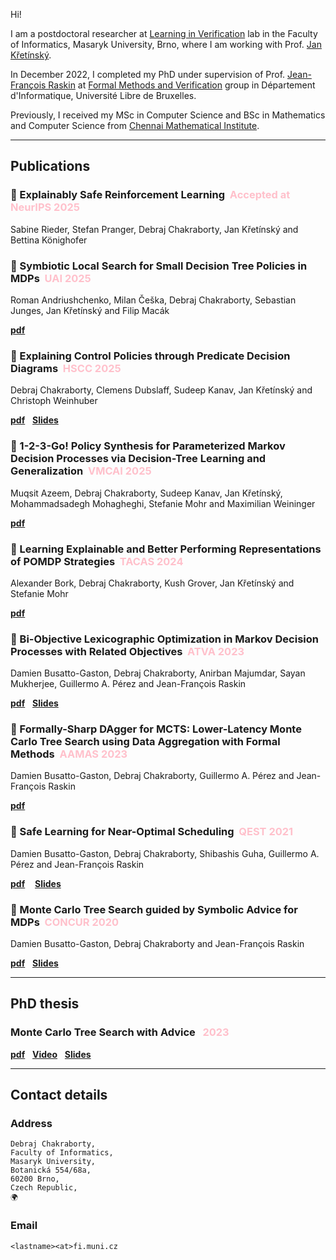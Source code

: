 Hi!

I am a postdoctoral researcher at [Learning in Verification](https://live-lab.fi.muni.cz/) lab in the Faculty of Informatics, Masaryk University, Brno, where I am working with Prof. [Jan Křetínský](https://www7.in.tum.de/~kretinsk/).

In December 2022, I completed my PhD under supervision of Prof. [Jean-François Raskin](http://di.ulb.ac.be/verif/jfr/) at [Formal Methods and Verification](http://di.ulb.ac.be/verif/) group in Département d'Informatique, Université Libre de Bruxelles.

Previously, I received my MSc in Computer Science and BSc in Mathematics and Computer Science from [Chennai Mathematical Institute](https://www.cmi.ac.in/).

---

## Publications

### 📄 Explainably Safe Reinforcement Learning &nbsp;<span style="color:pink">Accepted at NeurIPS 2025</span>
Sabine Rieder, Stefan Pranger, Debraj Chakraborty, Jan Křetínský and Bettina Könighofer


### 📄 Symbiotic Local Search for Small Decision Tree Policies in MDPs &nbsp;<span style="color:pink">UAI 2025</span>
Roman Andriushchenko, Milan Češka, Debraj Chakraborty, Sebastian Junges, Jan Křetínský and Filip Macák

[**pdf**](https://openreview.net/pdf?id=P0JNSkJtyN)

### 📄 Explaining Control Policies through Predicate Decision Diagrams &nbsp;<span style="color:pink">HSCC 2025</span> 
Debraj Chakraborty, Clemens Dubslaff, Sudeep Kanav, Jan Křetínský and Christoph Weinhuber

[**pdf**](https://arxiv.org/pdf/2503.06420)
&nbsp;&nbsp;[**Slides**](files/Slides/HSCC25.pdf)

### 📄 1-2-3-Go! Policy Synthesis for Parameterized Markov Decision Processes via Decision-Tree Learning and Generalization &nbsp;<span style="color:pink">VMCAI 2025</span> 
Muqsit Azeem, Debraj Chakraborty, Sudeep Kanav, Jan Křetínský, Mohammadsadegh Mohagheghi, Stefanie Mohr and Maximilian Weininger

[**pdf**](https://arxiv.org/pdf/2410.18293)

### 📄 Learning Explainable and Better Performing Representations of POMDP Strategies &nbsp;<span style="color:pink">TACAS 2024</span> 
Alexander Bork, Debraj Chakraborty, Kush Grover, Jan Křetínský and Stefanie Mohr

[**pdf**](https://arxiv.org/pdf/2401.07656.pdf)

### 📄 Bi-Objective Lexicographic Optimization in Markov Decision Processes with Related Objectives &nbsp;<span style="color:pink">ATVA 2023</span> 
Damien Busatto-Gaston, Debraj Chakraborty, Anirban Majumdar, Sayan Mukherjee, Guillermo A. Pérez and Jean-François Raskin

[**pdf**](files/papers/Bi-objective-optimization.pdf)
&nbsp;&nbsp;[**Slides**](files/Slides/ATVA23.pdf)


### 📄 Formally-Sharp DAgger for MCTS: Lower-Latency Monte Carlo Tree Search using Data Aggregation with Formal Methods &nbsp;<span style="color:pink">AAMAS 2023</span> 
Damien Busatto-Gaston, Debraj Chakraborty, Guillermo A. Pérez and Jean-François Raskin

[**pdf**](files/papers/Formally-Sharp-DAgger-MCTS.pdf)

<!-- [**pdf**](https://dl.acm.org/doi/pdf/10.5555/3545946.3598783) -->


<!-- [``pdf``](https://arxiv.org/pdf/2005.09253.pdf)
&nbsp;&nbsp;[``Video``](https://di.ulb.ac.be/verif/debraj/files/QEST21_talk.mp4)
&nbsp;&nbsp;[``Slides``](https://di.ulb.ac.be/verif/debraj/files/QEST21_slides.pdf) -->

### 📄 Safe Learning for Near-Optimal Scheduling &nbsp;<span style="color:pink">QEST 2021</span>
Damien Busatto-Gaston, Debraj Chakraborty, Shibashis Guha, Guillermo A. Pérez and Jean-François Raskin

[**pdf**](https://arxiv.org/pdf/2005.09253.pdf)
&nbsp;&nbsp;
[**Slides**](files/Slides/QEST21.pdf)

### 📄 Monte Carlo Tree Search guided by Symbolic Advice for MDPs &nbsp;<span style="color:pink">CONCUR 2020</span>
Damien Busatto-Gaston, Debraj Chakraborty and Jean-François Raskin

[**pdf**](https://arxiv.org/pdf/2006.04712.pdf)
&nbsp;&nbsp;[**Slides**](files/Slides/DefencePublic.pdf)

---

## PhD thesis

### Monte Carlo Tree Search with Advice &nbsp;&nbsp;<span style="color:pink">2023</span> 
[**pdf**](files/thesis_CHAKRABORTY.pdf)
&nbsp;&nbsp;[**Video**](https://youtu.be/c3UHVat-0_4)
&nbsp;&nbsp;[**Slides**](files/Slides/DefencePublic.pdf)




<!-- 
||
| :---        |    :----:   |
| **Formally-Sharp DAgger for MCTS: Lower-Latency Monte Carlo Tree Search using Data Aggregation with Formal Methods**<br/>Damien Busatto-Gaston, Debraj Chakraborty, Shibashis Guha, Guillermo A. Pérez and Jean-François Raskin| QEST, 2021 |
| **Safe Learning for Near Optimal Scheduling**<br/>Damien Busatto-Gaston, Debraj Chakraborty, Shibashis Guha, Guillermo A. Pérez and Jean-François Raskin| QEST, 2021 |
||[[pdf]](https://arxiv.org/pdf/2005.09253.pdf)[[Video]](https://di.ulb.ac.be/verif/debraj/files/QEST21_talk.mp4)<br/>[[Slides]](https://di.ulb.ac.be/verif/debraj/files/QEST21_slides.pdf)|
| **Monte Carlo Tree Search guided by Symbolic Advice for MDPs**<br/>Damien Busatto-Gaston, Debraj Chakraborty and Jean-François Raskin| CONCUR, 2020 |
||[[pdf]](https://drops.dagstuhl.de/opus/volltexte/2020/12852/pdf/LIPIcs-CONCUR-2020-40.pdf)<br/>[[Video]](https://di.ulb.ac.be/verif/debraj/files/CONCUR20_talk.mp4)<br/>[[Slides]](https://di.ulb.ac.be/verif/debraj/files/CONCUR20_slides.pdf)<br/>[[More]](https://di.ulb.ac.be/verif/debraj/pacman/)| -->

---

<!-- ## Talk(s)

||
| :---        |    :----:   |
| **Monte Carlo Tree Search guided by Symbolic Advice for MDPs**|Highlights,2020|
|[[Video]](https://di.ulb.ac.be/verif/debraj/files/Highlights20_talk.mp4) [[Poster]](https://di.ulb.ac.be/verif/debraj/files/Highlights20_poster.pdf) [[Slides]](https://di.ulb.ac.be/verif/debraj/files/Highlights20_slides.pdf)|

---

## Teaching

|I am/was a teaching assistant for the following courses. Course materials can be found on [Université Virtuelle](https://uv.ulb.ac.be/).|
| :--------------------------|    ---:   |
|INFO-F412 - Formal verification of computer systems |2020-2021|
|INFO-F410 - Embedded systems design |2020-2021|
|INFO-F408 - Computability and complexity |2019-2020|

--- -->

## Contact details

### Address

```
Debraj Chakraborty,
Faculty of Informatics,
Masaryk University,
Botanická 554/68a, 
60200 Brno,
Czech Republic,
🌍
```

### Email

```
<lastname><at>fi.muni.cz
```
